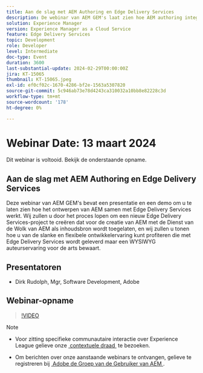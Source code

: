```yaml
---
title: Aan de slag met AEM Authoring en Edge Delivery Services
description: De webinar van AEM GEM's laat zien hoe AEM authoring integreert met Edge Delivery Services, een project maakt met AEM Cloud Service en een WYSIWYG authoring interface onderhoudt.
solution: Experience Manager
version: Experience Manager as a Cloud Service
feature: Edge Delivery Services
topic: Development
role: Developer
level: Intermediate
doc-type: Event
duration: 3600
last-substantial-update: 2024-02-29T00:00:00Z
jira: KT-15065
thumbnail: KT-15065.jpeg
exl-id: ef0cf02c-1670-4286-bf2e-1563a5307820
source-git-commit: 5c946ab73e78d4243ca310032a10bb8e82228c3d
workflow-type: tm+mt
source-wordcount: '178'
ht-degree: 0%

---
```


# Webinar Date: 13 maart 2024

Dit webinar is voltooid. Bekijk de onderstaande opname.

## Aan de slag met AEM Authoring en Edge Delivery Services

Deze webinar van AEM GEM&#39;s bevat een presentatie en een demo om u te laten zien hoe het ontwerpen van AEM samen met Edge Delivery Services werkt. Wij zullen u door het proces lopen om een nieuw Edge Delivery Services-project te creëren dat voor de creatie van AEM met de Dienst van de Wolk van AEM als inhoudsbron wordt toegelaten, en wij zullen u tonen hoe u van de slanke en flexibele ontwikkelervaring kunt profiteren die met Edge Delivery Services wordt geleverd maar een WYSIWYG auteurservaring voor de arts bewaart.

## Presentatoren

* Dirk Rudolph, Mgr, Software Development, Adobe

## Webinar-opname

>[!VIDEO](https://video.tv.adobe.com/v/3427919/)

>[!NOTE]
> 
>* Voor zitting specifieke communautaire interactie over Experience League gelieve onze [&#x200B; contextuele draad &#x200B;](https://adobe.ly/3uIj6D7) te bezoeken.
>
>* Om berichten over onze aanstaande webinars te ontvangen, gelieve te registreren bij [&#x200B; Adobe de Groep van de Gebruiker van AEM &#x200B;](https://aem-augs.adobe.com/).
